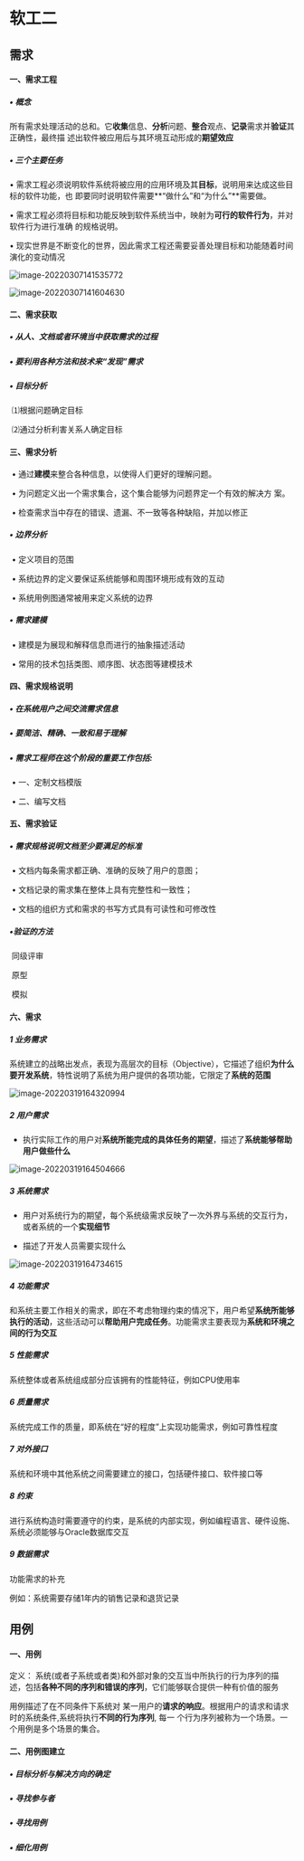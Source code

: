 # 软工二

## 需求

#### 一、需求工程

##### • 概念

所有需求处理活动的总和。它**收集**信息、**分析**问题、**整合**观点、**记录**需求并**验证**其正确性，最终描 述出软件被应⽤后与其环境互动形成的**期望效应**

##### • 三个主要任务

 • 需求⼯程必须说明软件系统将被应⽤的应⽤环境及其**目标**，说明⽤来达成这些⽬标的软件功能，也 即要同时说明软件需要**“做什么”和“为什么”**需要做。

 • 需求⼯程必须将⽬标和功能反映到软件系统当中，映射为**可行的软件行为**，并对软件行为进行准确 的规格说明。

 • 现实世界是不断变化的世界，因此需求⼯程还需要妥善处理⽬标和功能随着时间演化的变动情况

![image-20220307141535772](C:\Users\zhang'song\AppData\Roaming\Typora\typora-user-images\image-20220307141535772.png)

![image-20220307141604630](C:\Users\zhang'song\AppData\Roaming\Typora\typora-user-images\image-20220307141604630.png)

#### 二、需求获取

##### • 从人、文档或者环境当中获取需求的过程 

##### • 要利用各种方法和技术来“发现”需求

##### • 目标分析 

​	⑴根据问题确定目标 

​	⑵通过分析利害关系人确定目标

#### 三、需求分析

​	• 通过**建模**来整合各种信息，以使得⼈们更好的理解问题。

​	• 为问题定义出⼀个需求集合，这个集合能够为问题界定⼀个有效的解决⽅ 案。 

​	• 检查需求当中存在的错误、遗漏、不⼀致等各种缺陷，并加以修正

##### • 边界分析

​	• 定义项⽬的范围 

​	• 系统边界的定义要保证系统能够和周围环境形成有效的互动 

​	• 系统⽤例图通常被⽤来定义系统的边界

##### • 需求建模 

​	• 建模是为展现和解释信息⽽进⾏的抽象描述活动

​	• 常⽤的技术包括类图、顺序图、状态图等建模技术

#### 四、需求规格说明

##### • 在系统用户之间交流需求信息

##### • 要简洁、精确、⼀致和易于理解 

##### • 需求⼯程师在这个阶段的重要⼯作包括:

​	• ⼀、定制⽂档模版 

​	• ⼆、编写文档

#### 五、需求验证

##### • 需求规格说明文档至少要满足的标准

​	• ⽂档内每条需求都正确、准确的反映了⽤户的意图； 

​	• ⽂档记录的需求集在整体上具有完整性和⼀致性； 

​	• ⽂档的组织⽅式和需求的书写⽅式具有可读性和可修改性

##### •验证的方法

​	同级评审

​	原型

​	模拟

#### 六、需求

##### 1 业务需求

系统建⽴的战略出发点，表现为高层次的目标（Objective），它描述了组织**为什么要开发系统**，特性说明了系统为用户提供的各项功能，它限定了**系统的范围**

![image-20220319164320994](image-20220319164320994.png)

##### 2 用户需求

- 执行实际工作的用户对**系统所能完成的具体任务的期望**，描述了**系统能够帮助用户做些什么**

![image-20220319164504666](image-20220319164504666-16476795061582.png)

##### 3 系统需求

- 用户对系统行为的期望，每个系统级需求反映了⼀次外界与系统的交互行为，或者系统的⼀个**实现细节**

- 描述了开发人员需要实现什么



![image-20220319164734615](image-20220319164734615.png)

##### 4 功能需求

和系统主要工作相关的需求，即在不考虑物理约束的情况下，用户希望**系统所能够执行的活动**，这些活动可以**帮助用户完成任务**。功能需求主要表现为**系统和环境之间的行为交互**

##### 5 性能需求

系统整体或者系统组成部分应该拥有的性能特征，例如CPU使用率

##### 6 质量需求

系统完成工作的质量，即系统在“好的程度”上实现功能需求，例如可靠性程度

##### 7 对外接口

系统和环境中其他系统之间需要建立的接口，包括硬件接口、软件接口等

##### 8 约束

进行系统构造时需要遵守的约束，是系统的内部实现，例如编程语言、硬件设施、系统必须能够与Oracle数据库交互

##### 9 数据需求

功能需求的补充

例如：系统需要存储1年内的销售记录和退货记录

## 用例

#### 一、用例

定义： 系统(或者子系统或者类)和外部对象的交互当中所执行的行为序列的描述，包括**各种不同的序列和错误的序列**，它们能够联合提供一种有价值的服务

用例描述了在不同条件下系统对 某一用户的**请求的响应**。根据用户的请求和请求时的系统条件,系统将执行**不同的行为序列**, 每⼀ 个行为序列被称为⼀个场景。⼀个用例是多个场景的集合。

#### 二、用例图建立

##### • 目标分析与解决方向的确定 

##### • 寻找参与者 

##### • 寻找用例 

##### • 细化用例

